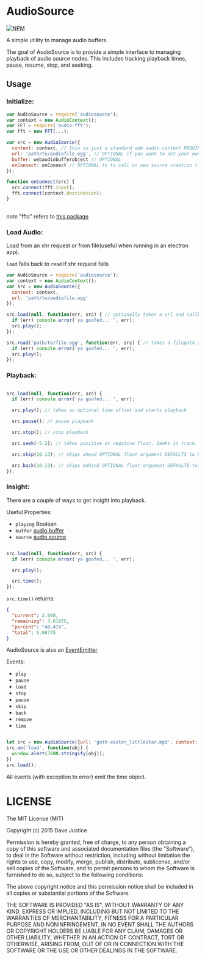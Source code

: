 # AudioSource

[![NPM](https://nodei.co/npm/audiosource.png?downloads=true)](https://npmjs.org/package/audiosource)

A simple utility to manage audio buffers.

The goal of AudioSource is to provide a simple interface to managing playback of audio source nodes. This includes
tracking playback times, pause, resume, stop, and seeking.

## Usage

### Initialize:

``` javascript
var AudioSource = require('audiosource');
var context = new AudioContext();
var FFT = require('audio-fft');
var fft = new FFT(...);

var src = new AudioSource({
  context: context, // this is just a standard web audio context REQUIRED
  url: 'path/to/audiofile.ogg', // OPTIONAL if you want to set your own webaudiobufferobject
  buffer: webaudiobufferobject // OPTIONAL
  onConnect: onConnect // OPTIONAL fn to call on new source creation (if not included will autoconnect to destination)
});

function onConnect(src) {
  src.connect(fft.input);
  fft.connect(context.destination);
}
  
```

*note* "ffts" refers to [this package](https://github.com/meandavejustice/audio-fft)

### Load Audio:

Load from an xhr request or from file(useful when running in an electron app).

`load` falls back to `read` if xhr request fails

``` javascript
var AudioSource = require('audiosource');
var context = new AudioContext();
var src = new AudioSource({
  context: context,
  url: 'path/to/audiofile.ogg'
});

src.load(null, function(err, src) { // optionally takes a url and callback
  if (err) console.error('ya goofed... ', err);
  src.play();
});

src.read('path/to/file.ogg', function(err, src) { // takes a filepath and an optional callback
  if (err) console.error('ya goofed... ', err);
  src.play();
});
```
### Playback:

``` javascript

src.load(null, function(err, src) {
  if (err) console.error('ya goofed... ', err);

  src.play(); // takes an optional time offset and starts playback

  src.pause(); // pause playback

  src.stop(); // stop playback

  src.seek(-5.2); // takes positive or negative float. Seeks in track.

  src.skip(10.13); // skips ahead OPTIONAL float argument DEFAULTS to 5 seconds.

  src.back(10.13); // skips behind OPTIONAL float argument DEFAULTS to -5 seconds.
});
```

### Insight:

There are a couple of ways to get insight into playback.

Useful Properties:
* `playing` Boolean
* `buffer` [audio buffer](http://www.w3.org/TR/webaudio/#AudioBuffer)
* `source` [audio source](http://www.w3.org/TR/webaudio/#AudioBufferSourceNode)

``` javascript

src.load(null, function(err, src) {
  if (err) console.error('ya goofed... ', err);

  src.play();

  src.time();
});
```

`src.time()` returns:
``` json
{
  "current": 2.048,
  "remaining": 3.01975,
  "percent": "40.41%",
  "total": 5.06775
}
```
AudioSource is also an [EventEmitter](https://iojs.org/api/events.html#events_class_events_eventemitter)

Events:
* `play`
* `pause`
* `load`
* `stop`
* `pause`
* `skip`
* `back`
* `remove`
* `time`

``` javascript

let src = new AudioSource({url: 'goth-easter_littlestar.mp3', context: context});
src.on('load', function(obj) {
  window.alert(JSON.stringify(obj));
})
src.load();
```

All events (with exception to error) emit the time object.

# LICENSE

The MIT License (MIT)

Copyright (c) 2015 Dave Justice

Permission is hereby granted, free of charge, to any person obtaining a copy of
this software and associated documentation files (the "Software"), to deal in
the Software without restriction, including without limitation the rights to
use, copy, modify, merge, publish, distribute, sublicense, and/or sell copies of
the Software, and to permit persons to whom the Software is furnished to do so,
subject to the following conditions:

The above copyright notice and this permission notice shall be included in all
copies or substantial portions of the Software.

THE SOFTWARE IS PROVIDED "AS IS", WITHOUT WARRANTY OF ANY KIND, EXPRESS OR
IMPLIED, INCLUDING BUT NOT LIMITED TO THE WARRANTIES OF MERCHANTABILITY, FITNESS
FOR A PARTICULAR PURPOSE AND NONINFRINGEMENT. IN NO EVENT SHALL THE AUTHORS OR
COPYRIGHT HOLDERS BE LIABLE FOR ANY CLAIM, DAMAGES OR OTHER LIABILITY, WHETHER
IN AN ACTION OF CONTRACT, TORT OR OTHERWISE, ARISING FROM, OUT OF OR IN
CONNECTION WITH THE SOFTWARE OR THE USE OR OTHER DEALINGS IN THE SOFTWARE.
